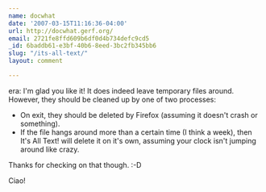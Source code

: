 ```yaml
---
name: docwhat
date: '2007-03-15T11:16:36-04:00'
url: http://docwhat.gerf.org/
email: 2721fe8ffd609b6df0d4b734defc9cd5
_id: 6baddb61-e3bf-40b6-8eed-3bc2fb345bb6
slug: "/its-all-text/"
layout: comment

---
```


era:  I'm glad you like it!  It does indeed leave temporary files around.  However, they should be cleaned up by one of two processes:
<ul>
  <li>On exit, they should be deleted by Firefox (assuming it doesn't crash or something).</li>
  <li>If the file hangs around more than a certain time (I think a week), then It's All Text! will delete it on it's own, assuming your clock isn't jumping around like crazy.</li>
</ul>

Thanks for checking on that though. :-D

Ciao!
